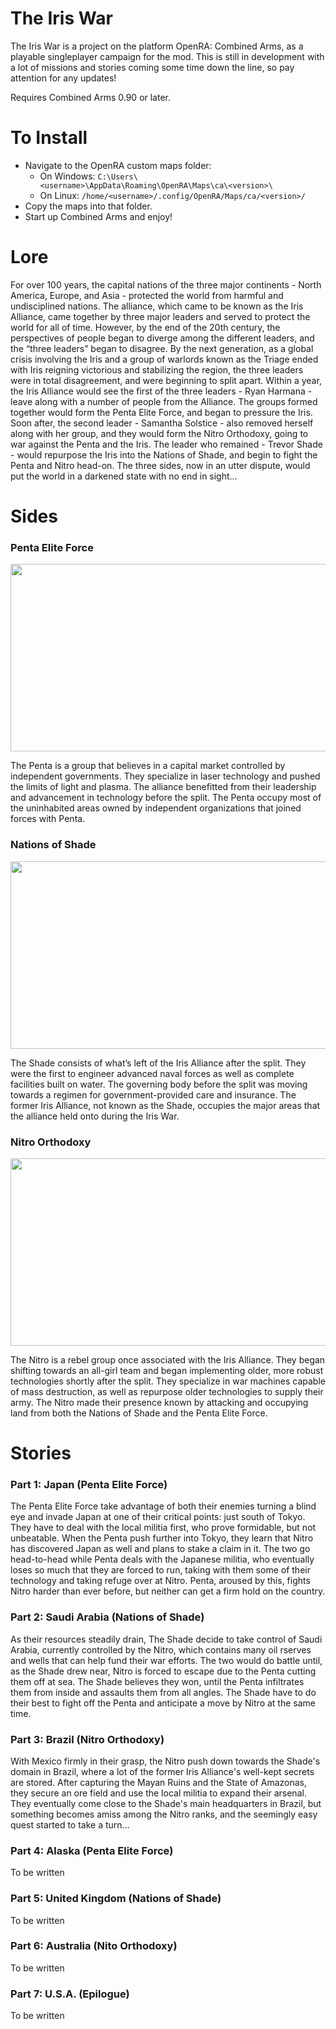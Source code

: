 # The Iris War

The Iris War is a project on the platform OpenRA: Combined Arms, as a playable singleplayer campaign for the mod. This is still in development with a lot of missions and stories coming some time down the line, so pay attention for any updates! <p>Requires Combined Arms 0.90 or later.</p>

# To Install

* Navigate to the OpenRA custom maps folder:
  * On Windows: `C:\Users\<username>\AppData\Roaming\OpenRA\Maps\ca\<version>\`
  * On Linux: `/home/<username>/.config/OpenRA/Maps/ca/<version>/`
* Copy the maps into that folder.
* Start up Combined Arms and enjoy!

# Lore

For over 100 years, the capital nations of the three major continents - North America, Europe, and Asia - protected the world from harmful and undisciplined nations. The alliance, which came to be known as the Iris Alliance, came together by three major leaders and served to protect the world for all of time. However, by the end of the 20th century, the perspectives of people began to diverge among the different leaders, and the “three leaders” began to disagree. By the next generation, as a global crisis involving the Iris and a group of warlords known as the Triage ended with Iris reigning victorious and stabilizing the region, the three leaders were in total disagreement, and were beginning to split apart. Within a year, the Iris Alliance would see the first of the three leaders - Ryan Harmana - leave along with a number of people from the Alliance. The groups formed together would form the Penta Elite Force, and began to pressure the Iris. Soon after, the second leader - Samantha Solstice - also removed herself along with her group, and they would form the Nitro Orthodoxy, going to war against the Penta and the Iris. The leader who remained - Trevor Shade - would repurpose the Iris into the Nations of Shade, and begin to fight the Penta and Nitro head-on. The three sides, now in an utter dispute, would put the world in a darkened state with no end in sight…

# Sides

### Penta Elite Force
<img src="https://user-images.githubusercontent.com/20361090/212180470-77ba8800-d2d3-42ec-8103-848daf472e2a.png" width="512" height="300">

The Penta is a group that believes in a capital market controlled by independent governments. They specialize in laser technology and pushed the limits of light and plasma. The alliance benefitted from their leadership and advancement in technology before the split. The Penta occupy most of the uninhabited areas owned by independent organizations that joined forces with Penta.

### Nations of Shade
<img src="https://user-images.githubusercontent.com/20361090/212180948-1c31c3b0-8f08-4079-afca-5802e2544345.png" width="512" height="300">
 
 The Shade consists of what’s left of the Iris Alliance after the split. They were the first to engineer advanced naval forces as well as complete facilities built on water. The governing body before the split was moving towards a regimen for government-provided care and insurance. The former Iris Alliance, not known as the Shade, occupies the major areas that the alliance held onto during the Iris War.

### Nitro Orthodoxy
 <img src="https://user-images.githubusercontent.com/20361090/212181059-332e878e-012a-4e9a-9c5c-7a6ed63dbab3.png" width="512" height="300">

The Nitro is a rebel group once associated with the Iris Alliance. They began shifting towards an all-girl team and began implementing older, more robust technologies shortly after the split. They specialize in war machines capable of mass destruction, as well as repurpose older technologies to supply their army. The Nitro made their presence known by attacking and occupying land from both the Nations of Shade and the Penta Elite Force.

# Stories

### Part 1: Japan (Penta Elite Force)
<p>The Penta Elite Force take advantage of both their enemies turning a blind eye and invade Japan at one of their critical points: just south of Tokyo. They have to deal with the local militia first, who prove formidable, but not unbeatable. When the Penta push further into Tokyo, they learn that Nitro has discovered Japan as well and plans to stake a claim in it. The two go head-to-head while Penta deals with the Japanese militia, who eventually loses so much that they are forced to run, taking with them some of their technology and taking refuge over at Nitro. Penta, aroused by this, fights Nitro harder than ever before, but neither can get a firm hold on the country.</p>

### Part 2: Saudi Arabia (Nations of Shade)
As their resources steadily drain, The Shade decide to take control of Saudi Arabia, currently controlled by the Nitro, which contains many oil rserves and wells that can help fund their war efforts. The two would do battle until, as the Shade drew near, Nitro is forced to escape due to the Penta cutting them off at sea. The Shade believes they won, until the Penta infiltrates them from inside and assaults them from all angles. The Shade have to do their best to fight off the Penta and anticipate a move by Nitro at the same time.

### Part 3: Brazil (Nitro Orthodoxy)
With Mexico firmly in their grasp, the Nitro push down towards the Shade's domain in Brazil, where a lot of the former Iris Alliance's well-kept secrets are stored. After capturing the Mayan Ruins and the State of Amazonas, they secure an ore field and use the local militia to expand their arsenal. They eventually come close to the Shade's main headquarters in Brazil, but something becomes amiss among the Nitro ranks, and the seemingly easy quest started to take a turn...

### Part 4: Alaska (Penta Elite Force)
To be written

### Part 5: United Kingdom (Nations of Shade)
To be written

### Part 6: Australia (Nito Orthodoxy)
To be written

### Part 7: U.S.A. (Epilogue)
To be written
